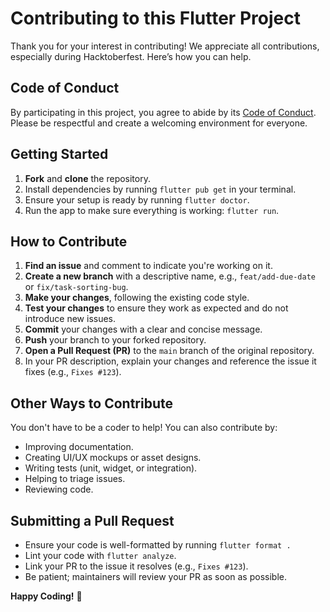# Contributing to this Flutter Project

Thank you for your interest in contributing! We appreciate all contributions, especially during Hacktoberfest. Here’s how you can help.

## Code of Conduct
By participating in this project, you agree to abide by its [Code of Conduct](CODE_OF_CONDUCT.md). Please be respectful and create a welcoming environment for everyone.

## Getting Started
1.  **Fork** and **clone** the repository.
2.  Install dependencies by running `flutter pub get` in your terminal.
3.  Ensure your setup is ready by running `flutter doctor`.
4.  Run the app to make sure everything is working: `flutter run`.

## How to Contribute
1.  **Find an issue** and comment to indicate you're working on it.
2.  **Create a new branch** with a descriptive name, e.g., `feat/add-due-date` or `fix/task-sorting-bug`.
3.  **Make your changes**, following the existing code style.
4.  **Test your changes** to ensure they work as expected and do not introduce new issues.
5.  **Commit** your changes with a clear and concise message.
6.  **Push** your branch to your forked repository.
7.  **Open a Pull Request (PR)** to the `main` branch of the original repository.
8.  In your PR description, explain your changes and reference the issue it fixes (e.g., `Fixes #123`).

## Other Ways to Contribute
You don't have to be a coder to help! You can also contribute by:
*   Improving documentation.
*   Creating UI/UX mockups or asset designs.
*   Writing tests (unit, widget, or integration).
*   Helping to triage issues.
*   Reviewing code.

## Submitting a Pull Request
*   Ensure your code is well-formatted by running `flutter format .`
*   Lint your code with `flutter analyze`.
*   Link your PR to the issue it resolves (e.g., `Fixes #123`).
*   Be patient; maintainers will review your PR as soon as possible.

**Happy Coding!** 🎉
